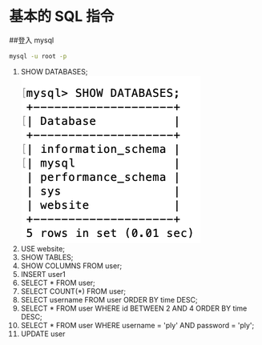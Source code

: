 # 基本的 SQL 指令

##登入 mysql

```bash
mysql -u root -p
```

1. SHOW DATABASES;
   <img src="img/1.png" alt="SHOW DATABASES;"/>
2. USE website;
3. SHOW TABLES;
4. SHOW COLUMNS FROM user;
5. INSERT user1
6. SELECT \* FROM user;
7. SELECT COUNT(\*) FROM user;
8. SELECT username FROM user ORDER BY time DESC;
9. SELECT \* FROM user WHERE id BETWEEN 2 AND 4 ORDER BY time DESC;
10. SELECT \* FROM user WHERE username = 'ply' AND password = 'ply';
11. UPDATE user
